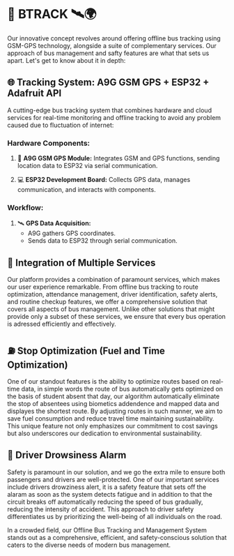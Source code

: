 # 🚌 BTRACK  🛰️🌍


Our innovative concept revolves around offering offline bus tracking using GSM-GPS technology, alongside a suite of complementary services. Our approach of bus management and safty features are what that sets us apart. Let's get to know about it in depth:

## 🌐 Tracking System: A9G GSM GPS + ESP32 + Adafruit API

A cutting-edge bus tracking system that combines hardware and cloud services for real-time monitoring and offline tracking to avoid any problem caused due to fluctuation of internet:

### Hardware Components:

1. 📡 **A9G GSM GPS Module:** Integrates GSM and GPS functions, sending location data to ESP32 via serial communication.

2. 💻 **ESP32 Development Board:** Collects GPS data, manages communication, and interacts with components.

### Workflow:

1. 🛰️ **GPS Data Acquisition:**
   - A9G gathers GPS coordinates.
   - Sends data to ESP32 through serial communication.

<!-- Continue your explanation -->


## 🌟 Integration of Multiple Services

Our platform provides a combination of paramount services, which makes our user experience remarkable. From offline bus tracking to route optimization, attendance management, driver identification, safety alerts, and routine checkup features, we offer a comprehensive solution that covers all aspects of bus management. Unlike other solutions that might provide only a subset of these services, we ensure that every bus operation is adressed efficiently and effectively.

## ⛽ Stop  Optimization (Fuel and Time Optimization)

One of our standout features is the ability to optimize routes based on real-time data, in simple words the route of bus automatically gets optimized on the basis of student absent that day, our algorithm automatically eliminate the stop of absentees using biometics addendence and mapped data and displayes the shortest route. By adjusting routes in such manner, we aim to save fuel consumption and reduce travel time maintaining sustainability. This unique feature not only emphasizes our commitment to cost savings but also underscores our dedication to environmental sustainability.

## 🚦 Driver Drowsiness Alarm

Safety is paramount in our solution, and we go the extra mile to ensure both passengers and drivers are well-protected. One of our important services include drivers drowziness alert, it is a safety feature that sets off the alaram as soon as the system detects fatigue and in addition to that the circuit breaks off automatically reducing the speed of bus gradually, reducing the intensity of accident. This approach to driver safety differentiates us by prioritizing the well-being of all individuals on the road.

In a crowded field, our Offline Bus Tracking and Management System stands out as a comprehensive, efficient, and safety-conscious solution that caters to the diverse needs of modern bus management.
